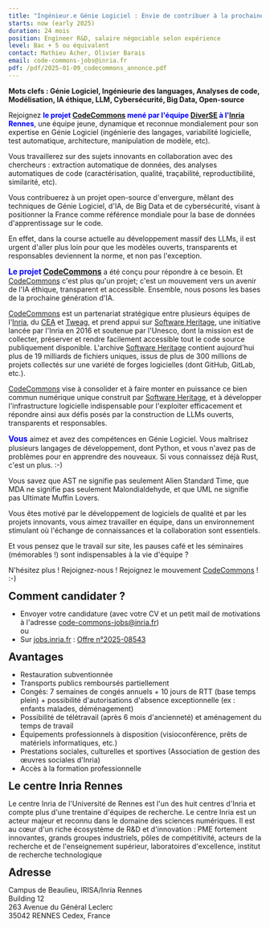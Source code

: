 ```yaml
---
title: "Ingénieur.e Génie Logiciel : Envie de contribuer à la prochaine génération d'IA générative dédiée code et à un avenir éthique ?"
starts: now (early 2025)
duration: 24 mois
position: Engineer R&D, salaire négociable selon expérience
level: Bac + 5 ou équivalent
contact: Mathieu Acher, Olivier Barais
email: code-commons-jobs@inria.fr
pdf: /pdf/2025-01-09_codecommons_annonce.pdf
---
```




**Mots clefs : Génie Logiciel, Ingénieurie des languages, Analyses de code, Modélisation, IA éthique, LLM,
Cybersécurité, Big Data, Open-source**


<span style="font-size: 110%; font-weight: bold; color: blue;">
</span> 

Rejoignez <span style="font-weight: bold; color: blue;">le projet [CodeCommons](https://codecommons.org/) mené par l'équipe
[DiverSE](https://www.diverse-team.fr/) à l'[Inria](https://www.inria.fr/fr) Rennes</span>, une équipe jeune,
dynamique et reconnue mondialement pour son expertise en Génie Logiciel (ingénierie des langages,
variabilité logicielle, test automatique, architecture, manipulation de modèle, etc).

Vous travaillerez sur des sujets innovants en collaboration avec des chercheurs : extraction automatique de
données, des analyses automatiques de code (caractérisation, qualité, traçabilité, reproductibilité, similarité,
etc).

Vous contribuerez à un projet open-source d'envergure, mêlant des techniques de Génie Logiciel, d'IA, de Big
Data et de cybersécurité, visant à positionner la France comme référence mondiale pour la base de données
d'apprentissage sur le code.

En effet, dans la course actuelle au développement massif des LLMs, il est urgent d'aller plus loin pour que les
modèles ouverts, transparents et responsables deviennent la norme, et non pas l'exception.

<span style="font-size: 110%; font-weight: bold; color: blue;">Le projet [CodeCommons](https://codecommons.org/)</span>
a été conçu pour répondre à ce besoin. Et [CodeCommons](https://codecommons.org/) c'est plus qu'un projet;
c'est un mouvement vers un avenir de l'IA éthique, transparent et accessible. Ensemble, nous posons les
bases de la prochaine génération d'IA.

[CodeCommons](https://codecommons.org/) est un partenariat stratégique entre plusieurs équipes de l'[Inria](https://www.inria.fr/fr),
du [CEA](https://www.cea.fr) et [Tweag](https://www.tweag.io), et prend
appui sur [Software Heritage](https://www.softwareheritage.org), une initiative lancée par l'Inria en 2016 et soutenue par l'Unesco, dont la mission
est de collecter, préserver et rendre facilement accessible tout le code source publiquement disponible.
L'archive [Software Heritage](https://www.softwareheritage.org) contient aujourd'hui plus de 19 milliards de fichiers uniques, issus de plus de 300
millions de projets collectés sur une variété de forges logicielles (dont GitHub, GitLab, etc.).

[CodeCommons](https://codecommons.org/) vise à consolider et à faire monter en puissance ce bien commun numérique unique construit
par [Software Heritage](https://www.softwareheritage.org), et à développer l'infrastructure logicielle indispensable pour l'exploiter efficacement et
répondre ainsi aux défis posés par la construction de LLMs ouverts, transparents et responsables.

<span style="font-size: 110%; font-weight: bold; color: blue;">Vous</span> aimez et avez des compétences en Génie Logiciel. Vous maîtrisez plusieurs langages de
développement, dont Python, et vous n'avez pas de problèmes pour en apprendre des nouveaux. Si vous
connaissez déjà Rust, c'est un plus. :-)

Vous savez que AST ne signifie pas seulement Alien Standard Time, que MDA ne signifie pas seulement
Malondialdehyde, et que UML ne signifie pas Ultimate Muffin Lovers.

Vous êtes motivé par le développement de logiciels de qualité et par les projets innovants, vous aimez
travailler en équipe, dans un environnement stimulant où l'échange de connaissances et la collaboration sont
essentiels.

Et vous pensez que le travail sur site, les pauses café et les séminaires (mémorables !) sont indispensables à
la vie d'équipe ?

N'hésitez plus ! Rejoignez-nous ! Rejoignez le mouvement [CodeCommons](https://codecommons.org/) ! :-)


<span style="font-size: 150%; font-weight: bold;">Comment candidater ?</span> 

* Envoyer votre candidature (avec votre CV et un petit mail de motivations à l'adresse code-commons-jobs@inria.fr)  
ou
* Sur [jobs.inria.fr](https://jobs.inria.fr) : [Offre n°2025-08543](https://jobs.inria.fr/public/classic/fr/offres/2025-08543)  


<span style="font-size: 150%; font-weight: bold;">Avantages</span> 

* Restauration subventionnée
* Transports publics remboursés partiellement
* Congés: 7 semaines de congés annuels + 10 jours de RTT (base temps plein) + possibilité d'autorisations
d'absence exceptionnelle (ex : enfants malades, déménagement)
* Possibilité de télétravail (après 6 mois d'ancienneté) et aménagement du temps de travail
* Équipements professionnels à disposition (visioconférence, prêts de matériels informatiques, etc.)
* Prestations sociales, culturelles et sportives (Association de gestion des œuvres sociales d'Inria)
* Accès à la formation professionnelle


<span style="font-size: 150%; font-weight: bold;">Le centre Inria Rennes</span> 

Le centre Inria de l'Université de Rennes est l'un des huit centres d'Inria et compte plus d'une trentaine
d'équipes de recherche. Le centre Inria est un acteur majeur et reconnu dans le domaine des sciences
numériques. Il est au cœur d'un riche écosystème de R&D et d'innovation : PME fortement innovantes, grands
groupes industriels, pôles de compétitivité, acteurs de la recherche et de l'enseignement supérieur,
laboratoires d'excellence, institut de recherche technologique

<span style="font-size: 150%; font-weight: bold;">Adresse</span> 

Campus de Beaulieu, IRISA/Inria Rennes  
Building 12  
263 Avenue du Général Leclerc  
35042 RENNES Cedex, France  
